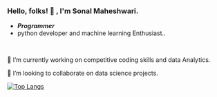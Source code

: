 ### Hello, folks! 👋 , I'm Sonal Maheshwari.
*  ***Programmer***
*  python developer and machine learning Enthusiast..
 <br>


<!--**sonalgaggar/sonalgaggar** is a ✨ _special_ ✨ repository because its `README.md` (this file) appears on your GitHub profile.- 🌱 I’m currently learning  - 🤔 I’m looking for help with ...
- 💬 Ask me about ...

Here are some ideas to get you started: -->
🔭 I’m currently working on  competitive coding skills and data Analytics.

👯 I’m looking to collaborate on data science projects.


<!--📫 How to reach me: <br>
&nbsp;&nbsp;&nbsp;&nbsp;&nbsp;&nbsp;&nbsp;&nbsp;&nbsp;&nbsp; [Email](christina@christinakopecky.com)
&nbsp;&nbsp;&nbsp;&nbsp;&nbsp;&nbsp;&nbsp;&nbsp;&nbsp;&nbsp; [Twitter](https://www.twitter.com/cmvnk)
- 😄 Pronouns: ...
- ⚡ Fun fact: ...

-->


[![Top Langs](https://github-readme-stats.vercel.app/api/top-langs/?username=sonalgaggar&layout=compact&show_icons=true)](https://github.com/sonalgaggar/github-readme-stats)
